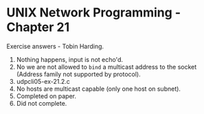 UNIX Network Programming - Chapter 21
======================================
Exercise answers - Tobin Harding.

1. Nothing happens, input is not echo'd.
2. No we are not allowed to `bind` a multicast address to the socket (Address
   family not supported by protocol).
3. udpcli05-ex-21.2.c
4. No hosts are multicast capable (only one host on subnet).
5. Completed on paper.
6. Did not complete.
